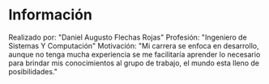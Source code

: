 # Información
Realizado por: "Daniel Augusto Flechas Rojas"
Profesión: "Ingeniero de Sistemas Y Computación"
Motivación: "Mi carrera se enfoca en desarrollo, aunque no tenga mucha experiencia se me facilitaría aprender lo necesario para brindar mis conocimientos al grupo de trabajo, el mundo esta lleno de posibilidades."